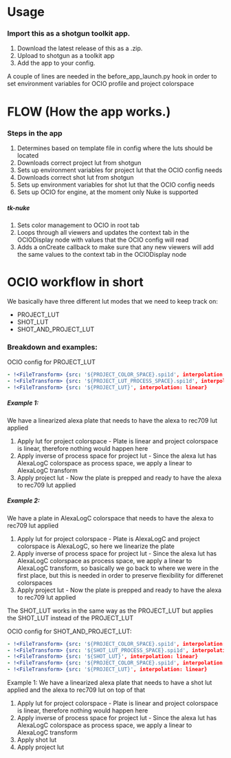 # Usage

### Import this as a shotgun toolkit app.

1. Download the latest release of this as a .zip.
2. Upload to shotgun as a toolkit app
3. Add the app to your config.

A couple of lines are needed in the before_app_launch.py hook in order to set environment variables for OCIO profile and project colorspace


# FLOW (How the app works.)


### Steps in the app
1. Determines based on template file in config where the luts should be located
2. Downloads correct project lut from shotgun
3. Sets up environment variables for project lut that the OCIO config needs
4. Downloads correct shot lut from shotgun
5. Sets up environment variables for shot lut that the OCIO config needs
6. Sets up OCIO for engine, at the moment only Nuke is supported
#####    tk-nuke
1. Sets color management to OCIO in root tab
2. Loops through all viewers and updates the context tab in the OCIODisplay node with values that the OCIO config will read
3. Adds a onCreate callback to make sure that any new viewers will add the same values to the context tab in the OCIODisplay node


# OCIO workflow in short

We basically have three different lut modes that we need to keep track on:
- PROJECT_LUT
- SHOT_LUT
- SHOT_AND_PROJECT_LUT

### Breakdown and examples:

OCIO config for PROJECT_LUT
```yaml
- !<FileTransform> {src: '${PROJECT_COLOR_SPACE}.spi1d', interpolation: linear}
- !<FileTransform> {src: '${PROJECT_LUT_PROCESS_SPACE}.spi1d', interpolation: linear, direction: inverse}
- !<FileTransform> {src: '${PROJECT_LUT}', interpolation: linear}
```

##### Example 1:
We have a linearized alexa plate that needs to have the alexa to rec709 lut applied
1. Apply lut for project colorspace - Plate is linear and project colorspace is linear, therefore nothing would happen here
2. Apply inverse of process space for project lut - Since the alexa lut has AlexaLogC colorspace as process space, we apply a linear to AlexaLogC transform
3. Apply project lut - Now the plate is prepped and ready to have the alexa to rec709 lut applied

##### Example 2:
We have a plate in AlexaLogC colorspace that needs to have the alexa to rec709 lut applied
1. Apply lut for project colorspace - Plate is AlexaLogC and project colorspace is AlexaLogC, so here we linearize the plate
2. Apply inverse of process space for project lut - Since the alexa lut has AlexaLogC colorspace as process space, we apply a linear to AlexaLogC transform, so basically we go back to where we were in the first place, but this is needed in order to preserve flexibility for differenet colorspaces 
3. Apply project lut - Now the plate is prepped and ready to have the alexa to rec709 lut applied

The SHOT_LUT works in the same way as the PROJECT_LUT but applies the SHOT_LUT instead of the PROJECT_LUT

OCIO config for SHOT_AND_PROJECT_LUT:
```yaml
- !<FileTransform> {src: '${PROJECT_COLOR_SPACE}.spi1d', interpolation: linear}
- !<FileTransform> {src: '${SHOT_LUT_PROCESS_SPACE}.spi1d', interpolation: linear, direction: inverse}
- !<FileTransform> {src: '${SHOT_LUT}', interpolation: linear} 
- !<FileTransform> {src: '${PROJECT_COLOR_SPACE}.spi1d', interpolation: linear}
- !<FileTransform> {src: '${PROJECT_LUT}', interpolation: linear} 
```

Example 1:
We have a linearized alexa plate that needs to have a shot lut applied and the alexa to rec709 lut on top of that
1. Apply lut for project colorspace - Plate is linear and project colorspace is linear, therefore nothing would happen here
2. Apply inverse of process space for project lut - Since the alexa lut has AlexaLogC colorspace as process space, we apply a linear to AlexaLogC transform
3. Apply shot lut
3. Apply project lut
